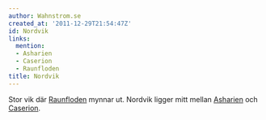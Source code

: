 ```yaml
---
author: Wahnstrom.se
created_at: '2011-12-29T21:54:47Z'
id: Nordvik
links:
  mention:
  - Asharien
  - Caserion
  - Raunfloden
title: Nordvik
---
```


Stor vik där [Raunfloden] mynnar ut. Nordvik ligger mitt mellan [Asharien] och [Caserion].

  [Raunfloden]: Raunfloden
  [Asharien]: Asharien
  [Caserion]: Caserion